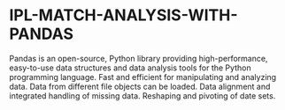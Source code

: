 # IPL-MATCH-ANALYSIS-WITH-PANDAS
Pandas is an open-source, Python library providing high-performance, easy-to-use data structures and data analysis tools for the Python programming language.
Fast and efficient for manipulating and analyzing data.
Data from different file objects can be loaded.
Data alignment and integrated handling of missing data.
Reshaping and pivoting of date sets.
